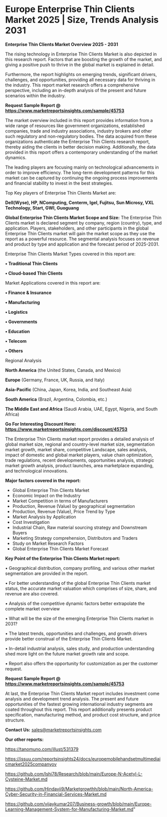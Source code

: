 # Europe Enterprise Thin Clients Market 2025 | Size, Trends Analysis 2031

<Strong> Enterprise Thin Clients Market Overview 2025 - 2031</strong>

The rising technology in Enterprise Thin Clients Market is also depicted in this research report. Factors that are boosting the growth of the market, and giving a positive push to thrive in the global market is explained in detail.

Furthermore, the report highlights on emerging trends, significant drivers, challenges, and opportunities, providing all necessary data for thriving in the industry. This report market research offers a comprehensive perspective, including an in-depth analysis of the present and future scenarios within the industry.

<strong>Request Sample Report @ <a href=https://www.marketreportsinsights.com/sample/45753>https://www.marketreportsinsights.com/sample/45753</a></strong>

The market overview included in this report provides information from a wide range of resources like government organizations, established companies, trade and industry associations, industry brokers and other such regulatory and non-regulatory bodies. The data acquired from these organizations authenticate the Enterprise Thin Clients research report, thereby aiding the clients in better decision making. Additionally, the data provided in this report offers a contemporary understanding of the market dynamics.

The leading players are focusing mainly on technological advancements in order to improve efficiency. The long-term development patterns for this market can be captured by continuing the ongoing process improvements and financial stability to invest in the best strategies.

Top Key players of Enterprise Thin Clients Market are:

<strong>Dell(Wyse), HP, NComputing, Centerm, Igel, Fujitsu, Sun Microsy, VXL Technology, Start, GWI, Guoguang</strong>

<strong><b>Global Enterprise Thin Clients Market Scope and Size:</b></strong>
The Enterprise Thin Clients market is declared segment by company, region (country), type, and application. Players, stakeholders, and other participants in the global Enterprise Thin Clients market will gain the market scope as they use the report as a powerful resource. The segmental analysis focuses on revenue and product by type and application and the forecast period of 2025-2031.

Enterprise Thin Clients Market Types covered in this report are:

<strong>•  Traditional Thin Clients

•  Cloud-based Thin Clients</strong>

Market Applications covered in this report are:

<strong>•  Finance & Insurance

•  Manufacturing

•  Logistics

•  Governments

•  Education

•  Telecom

•  Others</strong> 

Regional Analysis

<strong>North America</strong> (the United States, Canada, and Mexico)

<strong>Europe</strong> (Germany, France, UK, Russia, and Italy)

<strong>Asia-Pacific</strong> (China, Japan, Korea, India, and Southeast Asia)

<strong>South America</strong> (Brazil, Argentina, Colombia, etc.)

<strong>The Middle East and Africa</strong> (Saudi Arabia, UAE, Egypt, Nigeria, and South Africa)

<strong>Go For Interesting Discount Here: <a href=https://www.marketreportsinsights.com/discount/45753>https://www.marketreportsinsights.com/discount/45753</a></strong>

The Enterprise Thin Clients market report provides a detailed analysis of global market size, regional and country-level market size, segmentation market growth, market share, competitive Landscape, sales analysis, impact of domestic and global market players, value chain optimization, trade regulations, recent developments, opportunities analysis, strategic market growth analysis, product launches, area marketplace expanding, and technological innovations.

<strong><b>Major factors covered in the report:</b></strong>
<ul>
  <li>Global Enterprise Thin Clients Market </li>
  <li>Economic Impact on the Industry</li>
  <li>Market Competition in terms of Manufacturers</li>
  <li>Production, Revenue (Value) by geographical segmentation</li>
  <li>Production, Revenue (Value), Price Trend by Type</li>
  <li>Market Analysis by Application</li>
  <li>Cost Investigation</li>
  <li>Industrial Chain, Raw material sourcing strategy and Downstream Buyers</li>
  <li>Marketing Strategy comprehension, Distributors and Traders</li>
  <li>Study on Market Research Factors</li>
  <li>Global Enterprise Thin Clients Market Forecast</li>
</ul>

<strong><b>Key Point of the Enterprise Thin Clients Market report:</b></strong>

• Geographical distribution, company profiling, and various other market segmentation are provided in the report.

• For better understanding of the global Enterprise Thin Clients market status, the accurate market valuation which comprises of size, share, and revenue are also covered.

• Analysis of the competitive dynamic factors better extrapolate the complete market overview

• What will be the size of the emerging Enterprise Thin Clients market in 2031?

• The latest trends, opportunities and challenges, and growth drivers provide better construal of the Enterprise Thin Clients Market.

• In-detail industrial analysis, sales study, and production understanding shed more light on the future market growth rate and scope.

• Report also offers the opportunity for customization as per the customer request.

<strong>Request Sample Report @ <a href=https://www.marketreportsinsights.com/sample/45753>https://www.marketreportsinsights.com/sample/45753</a></strong>

At last, the Enterprise Thin Clients Market report includes investment come analysis and development trend analysis. The present and future opportunities of the fastest growing international industry segments are coated throughout this report. This report additionally presents product specification, manufacturing method, and product cost structure, and price structure.

<strong>Contact Us:</strong>
sales@marketreportsinsights.com

<strong>Our other reports:</strong>

<a href=https://tanomuno.com/illust/531379>https://tanomuno.com/illust/531379</a>

<a href=https://issuu.com/reportsinsights24/docs/europemobilehandsetmultimediaicmarket2025companyov>https://issuu.com/reportsinsights24/docs/europemobilehandsetmultimediaicmarket2025companyov</a>

<a href=https://github.com/Ishi78/Research/blob/main/Europe-N-Acetyl-L-Cysteine-Market.md>https://github.com/Ishi78/Research/blob/main/Europe-N-Acetyl-L-Cysteine-Market.md</a>

<a href=https://github.com/Hindavii9/Marketgrowthh/blob/main/North-America-Cyber-Security-in-Financial-Services-Market.md>https://github.com/Hindavii9/Marketgrowthh/blob/main/North-America-Cyber-Security-in-Financial-Services-Market.md</a>

<a href=https://github.com/vijaykumar207/Business-growth/blob/main/Europe-Learning-Management-System-for-Manufacturing-Market.md>https://github.com/vijaykumar207/Business-growth/blob/main/Europe-Learning-Management-System-for-Manufacturing-Market.md</a>"
